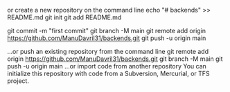 or create a new repository on the command line
echo "# backends" >> README.md
git init
git add README.md

git commit -m "first commit"
git branch -M main
git remote add origin https://github.com/ManuDavril31/backends.git
git push -u origin main

…or push an existing repository from the command line
git remote add origin https://github.com/ManuDavril31/backends.git
git branch -M main
git push -u origin main
…or import code from another repository
You can initialize this repository with code from a Subversion, Mercurial, or TFS project.
